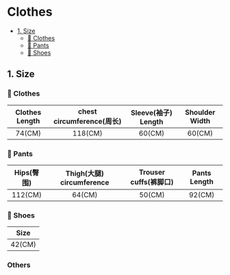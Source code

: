 # Clothes

- [1. Size](#1-size)
    * [👕 Clothes](#---clothes)
    * [👖 Pants](#---pants)
    * [👟 Shoes](#---shoes)

## 1. Size
### 👕 Clothes
|  Clothes Length  |  chest circumference(周长)  |  Sleeve(袖子) Length  |  Shoulder Width  |
|:----------------:|:-------:|:-------------------:|:----------------:|
|      74(CM)      |          118(CM)          |       60(CM)        |      60(CM)      |

### 👖 Pants
| Hips(臀围) | Thigh(大腿) circumference | Trouser cuffs(裤脚口) | Pants Length |
|:--------:|:-----------------------:|:------------------:|:------------:|
| 112(CM)  |         64(CM)          |       50(CM)       |    92(CM)    |

### 👟 Shoes
|  Size  | 
|:------:|
| 42(CM) |


### Others
